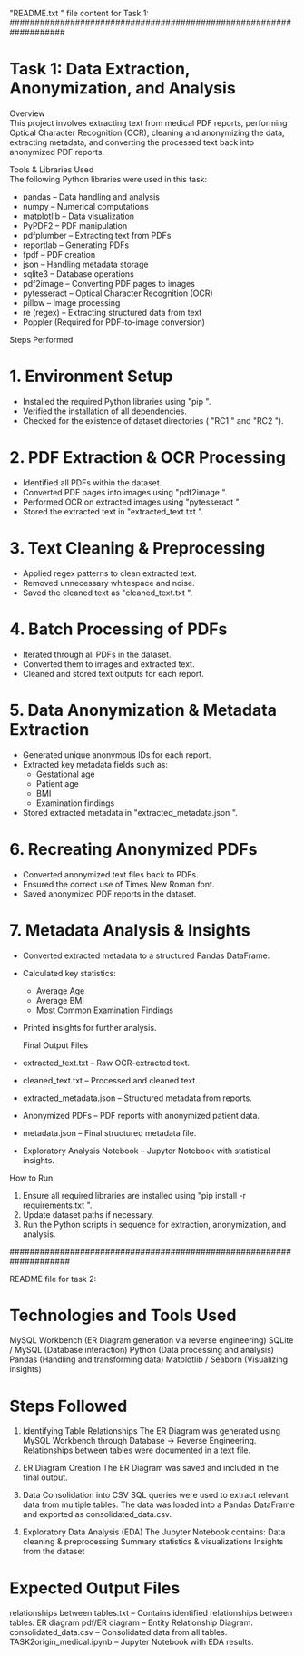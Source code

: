 "README.txt " file content for Task 1:  
###################################################################
#   Task 1: Data Extraction, Anonymization, and Analysis    

   Overview    
This project involves extracting text from medical PDF reports, performing Optical Character Recognition (OCR), cleaning and anonymizing the data, extracting metadata, and converting the processed text back into anonymized PDF reports.  

   Tools & Libraries Used    
The following Python libraries were used in this task:  
-   pandas   – Data handling and analysis  
-   numpy   – Numerical computations  
-   matplotlib   – Data visualization  
-   PyPDF2   – PDF manipulation  
-   pdfplumber   – Extracting text from PDFs  
-   reportlab   – Generating PDFs  
-   fpdf   – PDF creation  
-   json   – Handling metadata storage  
-   sqlite3   – Database operations  
-   pdf2image   – Converting PDF pages to images  
-   pytesseract   – Optical Character Recognition (OCR)  
-   pillow   – Image processing  
-   re (regex)   – Extracting structured data from text  
-   Poppler (Required for PDF-to-image conversion)

   Steps Performed    

#   1. Environment Setup    
- Installed the required Python libraries using  "pip ".  
- Verified the installation of all dependencies.  
- Checked for the existence of dataset directories ( "RC1 " and  "RC2 ").  

#   2. PDF Extraction & OCR Processing    
- Identified all PDFs within the dataset.  
- Converted PDF pages into images using  "pdf2image ".  
- Performed OCR on extracted images using  "pytesseract ".  
- Stored the extracted text in  "extracted_text.txt ".  

#   3. Text Cleaning & Preprocessing    
- Applied regex patterns to clean extracted text.  
- Removed unnecessary whitespace and noise.  
- Saved the cleaned text as  "cleaned_text.txt ".  

#   4. Batch Processing of PDFs    
- Iterated through all PDFs in the dataset.  
- Converted them to images and extracted text.  
- Cleaned and stored text outputs for each report.  

#   5. Data Anonymization & Metadata Extraction    
- Generated unique anonymous IDs for each report.  
- Extracted key metadata fields such as:  
  - Gestational age  
  - Patient age  
  - BMI  
  - Examination findings  
- Stored extracted metadata in  "extracted_metadata.json ".  

#   6. Recreating Anonymized PDFs    
- Converted anonymized text files back to PDFs.  
- Ensured the correct use of Times New Roman font.  
- Saved anonymized PDF reports in the dataset.  

#   7. Metadata Analysis & Insights    
- Converted extracted metadata to a structured Pandas DataFrame.  
- Calculated key statistics:  
  -   Average Age    
  -   Average BMI    
  -   Most Common Examination Findings    
- Printed insights for further analysis.  

   Final Output Files    
-   extracted_text.txt   – Raw OCR-extracted text.  
-   cleaned_text.txt   – Processed and cleaned text.  
-   extracted_metadata.json   – Structured metadata from reports.  
-   Anonymized PDFs   – PDF reports with anonymized patient data.  
-   metadata.json   – Final structured metadata file.  
-   Exploratory Analysis Notebook   – Jupyter Notebook with statistical insights.  

   How to Run    
1. Ensure all required libraries are installed using  "pip install -r requirements.txt ".  
2. Update dataset paths if necessary.  
3. Run the Python scripts in sequence for extraction, anonymization, and analysis.  


####################################################################

README file for task 2: 

# Technologies and Tools Used

MySQL Workbench (ER Diagram generation via reverse engineering)
SQLite / MySQL (Database interaction)
Python (Data processing and analysis)
Pandas (Handling and transforming data)
Matplotlib / Seaborn (Visualizing insights)


# Steps Followed

1. Identifying Table Relationships
The ER Diagram was generated using MySQL Workbench through Database → Reverse Engineering.
Relationships between tables were documented in a text file.

2. ER Diagram Creation
The ER Diagram was saved and included in the final output.

3. Data Consolidation into CSV
SQL queries were used to extract relevant data from multiple tables.
The data was loaded into a Pandas DataFrame and exported as consolidated_data.csv.

4. Exploratory Data Analysis (EDA)
The Jupyter Notebook contains:
Data cleaning & preprocessing
Summary statistics & visualizations
Insights from the dataset


# Expected Output Files

relationships between tables.txt – Contains identified relationships between tables.
ER diagram pdf/ER diagram  – Entity Relationship Diagram.
consolidated_data.csv – Consolidated data from all tables.
TASK2origin_medical.ipynb – Jupyter Notebook with EDA results.



